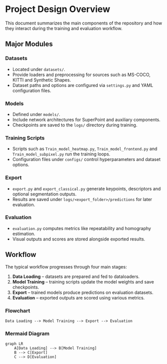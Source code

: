 # Project Design Overview

This document summarizes the main components of the repository and how they interact during the training and evaluation workflow.

## Major Modules

### Datasets
- Located under `datasets/`.
- Provide loaders and preprocessing for sources such as MS-COCO, KITTI and Synthetic Shapes.
- Dataset paths and options are configured via `settings.py` and YAML configuration files.

### Models
- Defined under `models/`.
- Include network architectures for SuperPoint and auxiliary components.
- Checkpoints are saved to the `logs/` directory during training.

### Training Scripts
- Scripts such as `Train_model_heatmap.py`, `Train_model_frontend.py` and `Train_model_subpixel.py` run the training loops.
- Configuration files under `configs/` control hyperparameters and dataset options.

### Export
- `export.py` and `export_classical.py` generate keypoints, descriptors and optional segmentation outputs.
- Results are saved under `logs/<export_folder>/predictions` for later evaluation.

### Evaluation
- `evaluation.py` computes metrics like repeatability and homography estimation.
- Visual outputs and scores are stored alongside exported results.

## Workflow
The typical workflow progresses through four main stages:
1. **Data Loading** – datasets are prepared and fed to dataloaders.
2. **Model Training** – training scripts update the model weights and save checkpoints.
3. **Export** – trained models produce predictions on evaluation datasets.
4. **Evaluation** – exported outputs are scored using various metrics.

### Flowchart
```
Data Loading --> Model Training --> Export --> Evaluation
```

### Mermaid Diagram
```mermaid
graph LR
    A[Data Loading] --> B[Model Training]
    B --> C[Export]
    C --> D[Evaluation]
```
